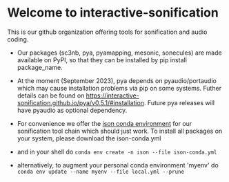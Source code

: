 # Welcome to interactive-sonification

This is our github organization offering tools for sonification and audio coding. 

- Our packages (sc3nb, pya, pyamapping, mesonic, sonecules) are made available on PyPI, so that they can be installed by pip install package_name. 

- At the moment (September 2023), pya depends on pyaudio/portaudio which may cause installation problems via pip on some systems. Futher details can be found on https://interactive-sonification.github.io/pya/v0.5.1/#installation. Future pya releases will have pyaudio as optional dependency.

- For convenience we offer the [ison conda environment](../ison-conda.yml) for our sonification tool chain which should just work. To install all packages on your system, please download the ison-conda.yml
- and in your shell do `conda env create -n ison --file ison-conda.yml`
- alternatively, to augment your personal conda environment 'myenv' do
    `conda env update --name myenv --file local.yml --prune`
  
